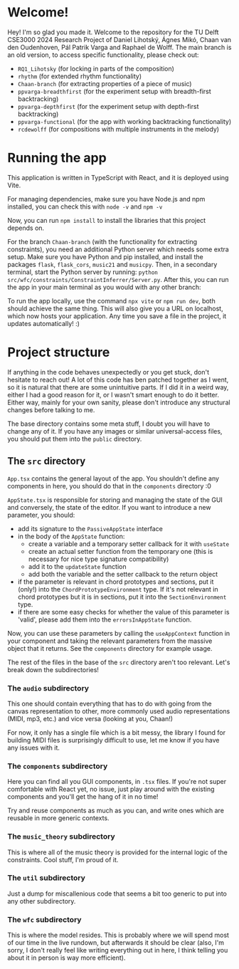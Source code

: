 # Welcome!

Hey! I'm so glad you made it. Welcome to the repository for the TU Delft CSE3000 2024 Research Project of Daniel Lihotský, Ágnes Mikó, Chaan van den Oudenhoven, Pál Patrik Varga and Raphael de Wolff. The main branch is an old version, to access specific functionality, please check out:
- `RQ1_Lihotsky` (for locking in parts of the composition)
- `rhythm` (for extended rhythm functionality)
- `Chaan-branch` (for extracting properties of a piece of music)
- `ppvarga-breadthfirst` (for the experiment setup with breadth-first backtracking)
- `ppvarga-depthfirst` (for the experiment setup with depth-first backtracking)
- `ppvarga-functional` (for the app with working backtracking functionality)
- `rcdewolff` (for compositions with multiple instruments in the melody)

# Running the app

This application is written in TypeScript with React, and it is deployed using Vite. 

For managing dependencies, make sure you have Node.js and npm installed, you can check this with `node -v` and `npm -v`

Now, you can run `npm install` to install the libraries that this project depends on.

For the branch `Chaan-branch` (with the functionality for extracting constraints), you need an additional Python server which needs some extra setup. 
Make sure you have Python and pip installed, and install the packages `flask`, `flask_cors`, `music21` and `musicpy`. 
Then, in a secondary terminal, start the Python server by running: `python src/wfc/constraints/ConstraintInferrer/Server.py`.
After this, you can run the app in your main terminal as you would with any other branch:

To run the app locally, use the command `npx vite` or `npm run dev`, both should achieve the same thing. This will also give you a URL on localhost, which now hosts your application. Any time you save a file in the project, it updates automatically! :)

# Project structure

If anything in the code behaves unexpectedly or you get stuck, don't hesitate to reach out! A lot of this code has ben patched together as I went, so it is natural that there are some unintuitive parts. If I did it in a weird way, either I had a good reason for it, or I wasn't smart enough to do it better. Either way, mainly for your own sanity, please don't introduce any structural changes before talking to me.

The base directory contains some meta stuff, I doubt you will have to change any of it. If you have any images or similar universal-access files, you should put them into the `public` directory. 

## The `src` directory

`App.tsx` contains the general layout of the app. You shouldn't define any components in here, you should do that in the `components` directory :0

`AppState.tsx` is responsible for storing and managing the state of the GUI and conversely, the state of the editor. If you want to introduce a new parameter, you should:
- add its signature to the `PassiveAppState` interface 
- in the body of the `AppState` function:
    - create a variable and a temporary setter callback for it with `useState` 
    - create an actual setter function from the temporary one (this is necessary for nice type signature compatibility)
    - add it to the `updateState` function
    - add both the variable and the setter callback to the return object
- if the parameter is relevant in chord prototypes and sections, put it (only!) into the `ChordPrototypeEnvironment` type. If it's not relevant in chord prototypes but it is in sections, put it into the `SectionEnvironment` type.
- if there are some easy checks for whether the value of this parameter is 'valid', please add them into the `errorsInAppState` function.

Now, you can use these parameters by calling the `useAppContext` function in your component and taking the relevant parameters from the massive object that it returns. See the `components` directory for example usage.

The rest of the files in the base of the `src` directory aren't too relevant. Let's break down the subdirectories!

### The `audio` subdirectory

This one should contain everything that has to do with going from the canvas representation to other, more commonly used audio representations (MIDI, mp3, etc.) and vice versa (looking at you, Chaan!)

For now, it only has a single file which is a bit messy, the library I found for building MIDI files is surprisingly difficult to use, let me know if you have any issues with it.

### The `components`  subdirectory

Here you can find all you GUI components, in `.tsx` files. If you're not super comfortable with React yet, no issue, just play around with the existing components and you'll get the hang of it in no time!

Try and reuse components as much as you can, and write ones which are reusable in more generic contexts.

### The `music_theory` subdirectory

This is where all of the music theory is provided for the internal logic of the constraints. Cool stuff, I'm proud of it.

### The `util`  subdirectory

Just a dump for miscallenious code that seems a bit too generic to put into any other subdirectory.

### The `wfc`  subdirectory

This is where the model resides. This is probably where we will spend most of our time in the live rundown, but afterwards it should be clear (also, I'm sorry, I don't really feel like writing everything out in here, I think telling you about it in person is way more efficient).
